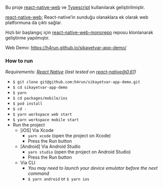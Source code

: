 Bu proje [react-native-web](https://github.com/necolas/react-native-web) ve [Typescript](https://www.typescriptlang.org/) kullanılarak geliştirilmiştir.

[react-native-web](https://github.com/necolas/react-native-web); React-native’in sunduğu olanaklara ek olarak web platformuna da çıktı sağlar.

Hızlı bir başlangıç için [react-native-web-monorepo](https://github.com/brunolemos/react-native-web-monorepo) reposu klonlanarak geliştirme yapılmıştır.

Web Demo: https://h4run.github.io/sikayetvar-app-demo/

### How to run

_Requirements: [React Native](https://facebook.github.io/react-native/docs/getting-started.html#native) (last tested on react-native@0.61)_

- `$ git clone git@github.com:h4run/sikayetvar-app-demo.git`
- `$ cd sikayetvar-app-demo`
- `$ yarn`
- `$ cd packages/mobile/ios`
- `$ pod install`
- `$ cd -`
- `$ yarn workspace web start`
- `$ yarn workspace mobile start`
- Run the project
  - [iOS] Via Xcode
    - `yarn xcode` (open the project on Xcode)
    - Press the Run button
  - [Android] Via Android Studio
    - `yarn studio` (open the project on Android Studio)
    - Press the Run button
  - Via CLI
    - _You may need to launch your device emulator before the next command_
    - `$ yarn android` or `$ yarn ios`
